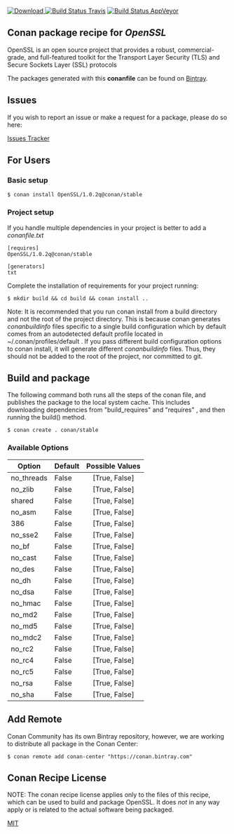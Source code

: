[![Download](https://api.bintray.com/packages/conan-community/conan/OpenSSL%3Aconan/images/download.svg) ](https://bintray.com/conan-community/conan/OpenSSL%3Aconan/_latestVersion)
[![Build Status Travis](https://travis-ci.org/conan-community/conan-openssl.svg)](https://travis-ci.org/conan-community/conan-openssl)
[![Build Status AppVeyor](https://ci.appveyor.com/api/projects/status/github/conan-community/conan-OpenSSL?svg=true)](https://ci.appveyor.com/project/ConanCIintegration/conan-OpenSSL)

## Conan package recipe for *OpenSSL*

OpenSSL is an open source project that provides a robust, commercial-grade, and full-featured toolkit for the Transport Layer Security (TLS) and Secure Sockets Layer (SSL) protocols

The packages generated with this **conanfile** can be found on [Bintray](https://bintray.com/conan-community/conan/OpenSSL%3Aconan).


## Issues

If you wish to report an issue or make a request for a package, please do so here:

[Issues Tracker](https://github.com/conan-community/community/issues)


## For Users

### Basic setup

    $ conan install OpenSSL/1.0.2q@conan/stable

### Project setup

If you handle multiple dependencies in your project is better to add a *conanfile.txt*

    [requires]
    OpenSSL/1.0.2q@conan/stable

    [generators]
    txt

Complete the installation of requirements for your project running:

    $ mkdir build && cd build && conan install ..

Note: It is recommended that you run conan install from a build directory and not the root of the project directory.  This is because conan generates *conanbuildinfo* files specific to a single build configuration which by default comes from an autodetected default profile located in ~/.conan/profiles/default .  If you pass different build configuration options to conan install, it will generate different *conanbuildinfo* files.  Thus, they should not be added to the root of the project, nor committed to git.


## Build and package

The following command both runs all the steps of the conan file, and publishes the package to the local system cache.  This includes downloading dependencies from "build_requires" and "requires" , and then running the build() method.

    $ conan create . conan/stable


### Available Options
| Option        | Default | Possible Values  |
| ------------- |:----------------- |:------------:|
| no_threads      | False |  [True, False] |
| no_zlib      | False |  [True, False] |
| shared      | False |  [True, False] |
| no_asm      | False |  [True, False] |
| 386      | False |  [True, False] |
| no_sse2      | False |  [True, False] |
| no_bf      | False |  [True, False] |
| no_cast      | False |  [True, False] |
| no_des      | False |  [True, False] |
| no_dh      | False |  [True, False] |
| no_dsa      | False |  [True, False] |
| no_hmac      | False |  [True, False] |
| no_md2      | False |  [True, False] |
| no_md5      | False |  [True, False] |
| no_mdc2      | False |  [True, False] |
| no_rc2      | False |  [True, False] |
| no_rc4      | False |  [True, False] |
| no_rc5      | False |  [True, False] |
| no_rsa      | False |  [True, False] |
| no_sha      | False |  [True, False] |


## Add Remote

Conan Community has its own Bintray repository, however, we are working to distribute all package in the Conan Center:

    $ conan remote add conan-center "https://conan.bintray.com"


## Conan Recipe License

NOTE: The conan recipe license applies only to the files of this recipe, which can be used to build and package OpenSSL.
It does *not* in any way apply or is related to the actual software being packaged.

[MIT](LICENSE)
